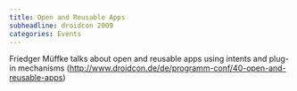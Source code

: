 ```yaml
---
title: Open and Reusable Apps
subheadline: droidcon 2009
categories: Events
---
```

Friedger Müffke talks about open and reusable apps using intents and plug-in mechanisms (http://www.droidcon.de/de/programm-conf/40-open-and-reusable-apps)
